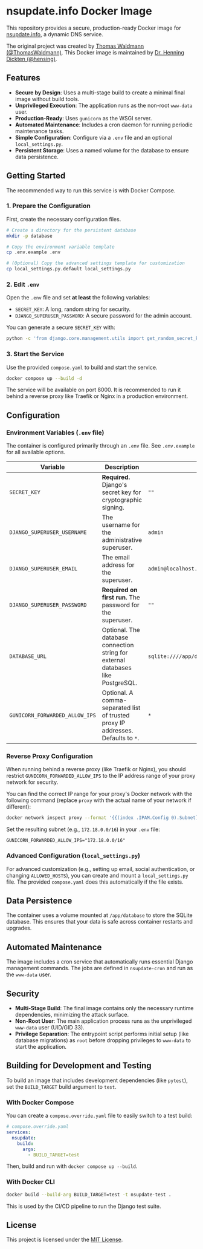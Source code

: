 # nsupdate.info Docker Image

This repository provides a secure, production-ready Docker image for [nsupdate.info](https://github.com/nsupdate-info/nsupdate.info), a dynamic DNS service.

The original project was created by [Thomas Waldmann (@ThomasWaldmann)](https://github.com/ThomasWaldmann).
This Docker image is maintained by [Dr. Henning Dickten (@hensing)](https://github.com/hensing).

## Features

-   **Secure by Design**: Uses a multi-stage build to create a minimal final image without build tools.
-   **Unprivileged Execution**: The application runs as the non-root `www-data` user.
-   **Production-Ready**: Uses `gunicorn` as the WSGI server.
-   **Automated Maintenance**: Includes a cron daemon for running periodic maintenance tasks.
-   **Simple Configuration**: Configure via a `.env` file and an optional `local_settings.py`.
-   **Persistent Storage**: Uses a named volume for the database to ensure data persistence.

## Getting Started

The recommended way to run this service is with Docker Compose.

### 1. Prepare the Configuration

First, create the necessary configuration files.

```bash
# Create a directory for the persistent database
mkdir -p database

# Copy the environment variable template
cp .env.example .env

# (Optional) Copy the advanced settings template for customization
cp local_settings.py.default local_settings.py
```

### 2. Edit `.env`

Open the `.env` file and set **at least** the following variables:

-   `SECRET_KEY`: A long, random string for security.
-   `DJANGO_SUPERUSER_PASSWORD`: A secure password for the admin account.

You can generate a secure `SECRET_KEY` with:
```bash
python -c 'from django.core.management.utils import get_random_secret_key; print(get_random_secret_key())'
```

### 3. Start the Service

Use the provided `compose.yaml` to build and start the service.

```bash
docker compose up --build -d
```

The service will be available on port 8000. It is recommended to run it behind a reverse proxy like Traefik or Nginx in a production environment.

## Configuration

### Environment Variables (`.env` file)

The container is configured primarily through an `.env` file. See `.env.example` for all available options.

| Variable                    | Description                                                                                              | Default                                    |
| --------------------------- | -------------------------------------------------------------------------------------------------------- | ------------------------------------------ |
| `SECRET_KEY`                | **Required.** Django's secret key for cryptographic signing.                                             | `""`                                       |
| `DJANGO_SUPERUSER_USERNAME` | The username for the administrative superuser.                                                           | `admin`                                    |
| `DJANGO_SUPERUSER_EMAIL`    | The email address for the superuser.                                                                     | `admin@localhost.localdomain`              |
| `DJANGO_SUPERUSER_PASSWORD` | **Required on first run.** The password for the superuser.                                               | `""`                                       |
| `DATABASE_URL`              | Optional. The database connection string for external databases like PostgreSQL.                         | `sqlite:////app/database/nsupdate.sqlite`  |
| `GUNICORN_FORWARDED_ALLOW_IPS` | Optional. A comma-separated list of trusted proxy IP addresses. Defaults to `*`.                         | `*`                                        |

### Reverse Proxy Configuration

When running behind a reverse proxy (like Traefik or Nginx), you should restrict `GUNICORN_FORWARDED_ALLOW_IPS` to the IP address range of your proxy network for security.

You can find the correct IP range for your proxy's Docker network with the following command (replace `proxy` with the actual name of your network if different):

```bash
docker network inspect proxy --format '{{(index .IPAM.Config 0).Subnet}}'
```

Set the resulting subnet (e.g., `172.18.0.0/16`) in your `.env` file:

```env
GUNICORN_FORWARDED_ALLOW_IPS="172.18.0.0/16"
```

### Advanced Configuration (`local_settings.py`)

For advanced customization (e.g., setting up email, social authentication, or changing `ALLOWED_HOSTS`), you can create and mount a `local_settings.py` file. The provided `compose.yaml` does this automatically if the file exists.

## Data Persistence

The container uses a volume mounted at `/app/database` to store the SQLite database. This ensures that your data is safe across container restarts and upgrades.

## Automated Maintenance

The image includes a cron service that automatically runs essential Django management commands. The jobs are defined in `nsupdate-cron` and run as the `www-data` user.

## Security

-   **Multi-Stage Build**: The final image contains only the necessary runtime dependencies, minimizing the attack surface.
-   **Non-Root User**: The main application process runs as the unprivileged `www-data` user (UID/GID 33).
-   **Privilege Separation**: The entrypoint script performs initial setup (like database migrations) as `root` before dropping privileges to `www-data` to start the application.

## Building for Development and Testing

To build an image that includes development dependencies (like `pytest`), set the `BUILD_TARGET` build argument to `test`.

### With Docker Compose

You can create a `compose.override.yaml` file to easily switch to a test build:

```yaml
# compose.override.yaml
services:
  nsupdate:
    build:
      args:
        - BUILD_TARGET=test
```

Then, build and run with `docker compose up --build`.

### With Docker CLI

```bash
docker build --build-arg BUILD_TARGET=test -t nsupdate-test .
```

This is used by the CI/CD pipeline to run the Django test suite.

## License

This project is licensed under the [MIT License](LICENSE).
